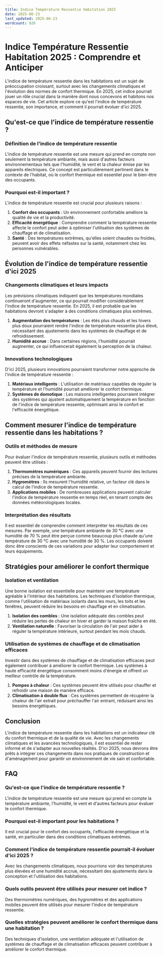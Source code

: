```yaml
---
title: Indice Température Ressentie Habitation 2025
date: 2025-06-23
last_updated: 2025-06-23
wordcount: 926
---
```


# Indice Température Ressentie Habitation 2025 : Comprendre et Anticiper

L'indice de température ressentie dans les habitations est un sujet de préoccupation croissant, surtout avec les changements climatiques et l'évolution des normes de confort thermique. En 2025, cet indice pourrait jouer un rôle crucial dans la manière dont nous concevons et habitons nos espaces de vie. Cet article explore ce qu'est l'indice de température ressentie, son importance, et comment il pourrait évoluer d'ici 2025.

## Qu'est-ce que l'indice de température ressentie ?

### Définition de l'indice de température ressentie

L'indice de température ressentie est une mesure qui prend en compte non seulement la température ambiante, mais aussi d'autres facteurs environnementaux tels que l'humidité, le vent et la chaleur émise par les appareils électriques. Ce concept est particulièrement pertinent dans le contexte de l'habitat, où le confort thermique est essentiel pour le bien-être des occupants.

### Pourquoi est-il important ?

L'indice de température ressentie est crucial pour plusieurs raisons :

1. **Confort des occupants** : Un environnement confortable améliore la qualité de vie et la productivité.
2. **Efficacité énergétique** : Comprendre comment la température ressentie affecte le confort peut aider à optimiser l'utilisation des systèmes de chauffage et de climatisation.
3. **Santé** : Des températures extrêmes, qu'elles soient chaudes ou froides, peuvent avoir des effets néfastes sur la santé, notamment chez les personnes vulnérables.

## Évolution de l'indice de température ressentie d'ici 2025

### Changements climatiques et leurs impacts

Les prévisions climatiques indiquent que les températures mondiales continueront d'augmenter, ce qui pourrait modifier considérablement l'indice de température ressentie. En 2025, il est probable que les habitations devront s'adapter à des conditions climatiques plus extrêmes.

1. **Augmentation des températures** : Les étés plus chauds et les hivers plus doux pourraient rendre l'indice de température ressentie plus élevé, nécessitant des ajustements dans les systèmes de chauffage et de refroidissement.
2. **Humidité accrue** : Dans certaines régions, l'humidité pourrait augmenter, ce qui influencerait également la perception de la chaleur.

### Innovations technologiques

D'ici 2025, plusieurs innovations pourraient transformer notre approche de l'indice de température ressentie :

1. **Matériaux intelligents** : L'utilisation de matériaux capables de réguler la température et l'humidité pourrait améliorer le confort thermique.
2. **Systèmes de domotique** : Les maisons intelligentes pourraient intégrer des systèmes qui ajustent automatiquement la température en fonction de l'indice de température ressentie, optimisant ainsi le confort et l'efficacité énergétique.

## Comment mesurer l'indice de température ressentie dans les habitations ?

### Outils et méthodes de mesure

Pour évaluer l'indice de température ressentie, plusieurs outils et méthodes peuvent être utilisés :

1. **Thermomètres numériques** : Ces appareils peuvent fournir des lectures précises de la température ambiante.
2. **Hygromètres** : Ils mesurent l'humidité relative, un facteur clé dans le calcul de l'indice de température ressentie.
3. **Applications mobiles** : De nombreuses applications peuvent calculer l'indice de température ressentie en temps réel, en tenant compte des données météorologiques locales.

### Interprétation des résultats

Il est essentiel de comprendre comment interpréter les résultats de ces mesures. Par exemple, une température ambiante de 30 °C avec une humidité de 70 % peut être perçue comme beaucoup plus chaude qu'une température de 30 °C avec une humidité de 30 %. Les occupants doivent donc être conscients de ces variations pour adapter leur comportement et leurs équipements.

## Stratégies pour améliorer le confort thermique

### Isolation et ventilation

Une bonne isolation est essentielle pour maintenir une température agréable à l'intérieur des habitations. Les techniques d'isolation thermique, comme l'utilisation de matériaux isolants dans les murs, les toits et les fenêtres, peuvent réduire les besoins en chauffage et en climatisation.

1. **Isolation des combles** : Une isolation adéquate des combles peut réduire les pertes de chaleur en hiver et garder la maison fraîche en été.
2. **Ventilation naturelle** : Favoriser la circulation de l'air peut aider à réguler la température intérieure, surtout pendant les mois chauds.

### Utilisation de systèmes de chauffage et de climatisation efficaces

Investir dans des systèmes de chauffage et de climatisation efficaces peut également contribuer à améliorer le confort thermique. Les systèmes à haute efficacité énergétique consomment moins d'énergie et offrent un meilleur contrôle de la température.

1. **Pompes à chaleur** : Ces systèmes peuvent être utilisés pour chauffer et refroidir une maison de manière efficace.
2. **Climatisation à double flux** : Ces systèmes permettent de récupérer la chaleur de l'air extrait pour préchauffer l'air entrant, réduisant ainsi les besoins énergétiques.

## Conclusion

L'indice de température ressentie dans les habitations est un indicateur clé du confort thermique et de la qualité de vie. Avec les changements climatiques et les avancées technologiques, il est essentiel de rester informé et de s'adapter aux nouvelles réalités. D'ici 2025, nous devrons être prêts à intégrer ces changements dans nos pratiques de construction et d'aménagement pour garantir un environnement de vie sain et confortable.

## FAQ

### Qu'est-ce que l'indice de température ressentie ?

L'indice de température ressentie est une mesure qui prend en compte la température ambiante, l'humidité, le vent et d'autres facteurs pour évaluer le confort thermique.

### Pourquoi est-il important pour les habitations ?

Il est crucial pour le confort des occupants, l'efficacité énergétique et la santé, en particulier dans des conditions climatiques extrêmes.

### Comment l'indice de température ressentie pourrait-il évoluer d'ici 2025 ?

Avec les changements climatiques, nous pourrions voir des températures plus élevées et une humidité accrue, nécessitant des ajustements dans la conception et l'utilisation des habitations.

### Quels outils peuvent être utilisés pour mesurer cet indice ?

Des thermomètres numériques, des hygromètres et des applications mobiles peuvent être utilisés pour mesurer l'indice de température ressentie.

### Quelles stratégies peuvent améliorer le confort thermique dans une habitation ?

Des techniques d'isolation, une ventilation adéquate et l'utilisation de systèmes de chauffage et de climatisation efficaces peuvent contribuer à améliorer le confort thermique.